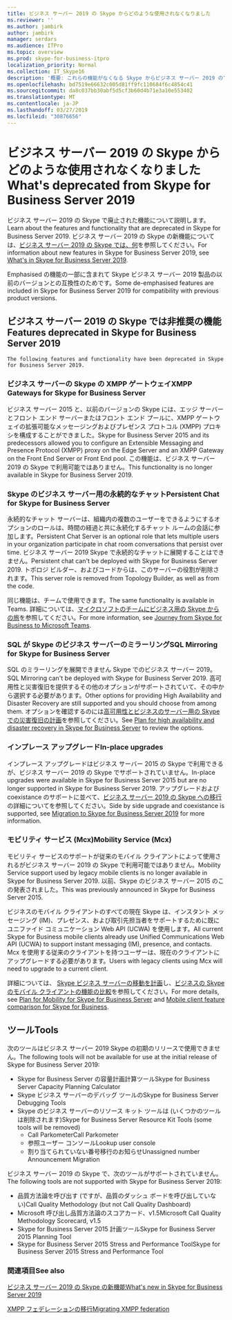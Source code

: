 ```yaml
---
title: ビジネス サーバー 2019 の Skype からどのような使用されなくなりました
ms.reviewer: ''
ms.author: jambirk
author: jambirk
manager: serdars
ms.audience: ITPro
ms.topic: overview
ms.prod: skype-for-business-itpro
localization_priority: Normal
ms.collection: IT_Skype16
description: '概要: これらの機能がなくなる Skype からビジネス サーバー 2019 のです。'
ms.openlocfilehash: bd7519e66632c005d81ff9fc110684f6c4854c41
ms.sourcegitcommit: da8c037bb30abf5d5cf3b60d4b71e3a10e553402
ms.translationtype: MT
ms.contentlocale: ja-JP
ms.lasthandoff: 03/27/2019
ms.locfileid: "30876656"
---
```

# <a name="whats-deprecated-from-skype-for-business-server-2019"></a><span data-ttu-id="4c96c-103">ビジネス サーバー 2019 の Skype からどのような使用されなくなりました</span><span class="sxs-lookup"><span data-stu-id="4c96c-103">What's deprecated from Skype for Business Server 2019</span></span>

<span data-ttu-id="4c96c-104">ビジネス サーバー 2019 の Skype で廃止された機能について説明します。</span><span class="sxs-lookup"><span data-stu-id="4c96c-104">Learn about the features and functionality that are deprecated in Skype for Business Server 2019.</span></span> <span data-ttu-id="4c96c-105">ビジネス サーバー 2019 の Skype の新機能については、[ビジネス サーバー 2019 の Skype では、何](whats-new.md)を参照してください。</span><span class="sxs-lookup"><span data-stu-id="4c96c-105">For information about new features in Skype for Business Server 2019, see [What's in Skype for Business Server 2019](whats-new.md).</span></span>

<span data-ttu-id="4c96c-106">Emphasised の機能の一部に含まれて Skype ビジネス サーバー 2019 製品の以前のバージョンとの互換性のためです。</span><span class="sxs-lookup"><span data-stu-id="4c96c-106">Some de-emphasised features are included in Skype for Business Server 2019 for compatibility with previous product versions.</span></span>

## <a name="features-deprecated-in-skype-for-business-server-2019"></a><span data-ttu-id="4c96c-107">ビジネス サーバー 2019 の Skype では非推奨の機能</span><span class="sxs-lookup"><span data-stu-id="4c96c-107">Features deprecated in Skype for Business Server 2019</span></span> 

    The following features and functionality have been deprecated in Skype for Business Server 2019.

### <a name="xmpp-gateways-for-skype-for-business-server"></a><span data-ttu-id="4c96c-108">ビジネス サーバーの Skype の XMPP ゲートウェイ</span><span class="sxs-lookup"><span data-stu-id="4c96c-108">XMPP Gateways for Skype for Business Server</span></span>

<span data-ttu-id="4c96c-109">ビジネス サーバー 2015 と、以前のバージョンの Skype には、エッジ サーバーとフロント エンド サーバーまたはフロント エンド プールに、XMPP ゲートウェイの拡張可能なメッセージングおよびプレゼンス プロトコル (XMPP) プロキシを構成することができました。</span><span class="sxs-lookup"><span data-stu-id="4c96c-109">Skype for Business Server 2015 and its predecessors allowed you to configure an Extensible Messaging and Presence Protocol (XMPP) proxy on the Edge Server and an XMPP Gateway on the Front End Server or Front End pool.</span></span> <span data-ttu-id="4c96c-110">この機能は、ビジネス サーバー 2019 の Skype で利用可能ではありません。</span><span class="sxs-lookup"><span data-stu-id="4c96c-110">This functionality is no longer available in Skype for Business Server 2019.</span></span>

### <a name="persistent-chat-for-skype-for-business-server"></a><span data-ttu-id="4c96c-111">Skype のビジネス サーバー用の永続的なチャット</span><span class="sxs-lookup"><span data-stu-id="4c96c-111">Persistent Chat for Skype for Business Server</span></span>

<span data-ttu-id="4c96c-112">永続的なチャット サーバーは、組織内の複数のユーザーをできるようにするオプションのロールは、時間の経過と共に永続化するチャット ルームの会話に参加します。</span><span class="sxs-lookup"><span data-stu-id="4c96c-112">Persistent Chat Server is an optional role that lets multiple users in your organization participate in chat room conversations that persist over time.</span></span> <span data-ttu-id="4c96c-113">ビジネス サーバー 2019 Skype で永続的なチャットに展開することはできません。</span><span class="sxs-lookup"><span data-stu-id="4c96c-113">Persistent chat can't be deployed with Skype for Business Server 2019.</span></span> <span data-ttu-id="4c96c-114">トポロジ ビルダー、およびコードからは、このサーバーの役割が削除されます。</span><span class="sxs-lookup"><span data-stu-id="4c96c-114">This server role is removed from Topology Builder, as well as from the code.</span></span> 

<span data-ttu-id="4c96c-115">同じ機能は、チームで使用できます。</span><span class="sxs-lookup"><span data-stu-id="4c96c-115">The same functionality is available in Teams.</span></span> <span data-ttu-id="4c96c-116">詳細については、[マイクロソフトのチームにビジネス用の Skype からの旅](/microsoftteams/journey-skypeforbusiness-teams)を参照してください。</span><span class="sxs-lookup"><span data-stu-id="4c96c-116">For more information, see [Journey from Skype for Business to Microsoft Teams](/microsoftteams/journey-skypeforbusiness-teams).</span></span>

### <a name="sql-mirroring-for-skype-for-business-server"></a><span data-ttu-id="4c96c-117">SQL が Skype のビジネス サーバーのミラーリング</span><span class="sxs-lookup"><span data-stu-id="4c96c-117">SQL Mirroring for Skype for Business Server</span></span>

<span data-ttu-id="4c96c-118">SQL のミラーリングを展開できません Skype でのビジネス サーバー 2019。</span><span class="sxs-lookup"><span data-stu-id="4c96c-118">SQL Mirroring can't be deployed with Skype for Business Server 2019.</span></span> <span data-ttu-id="4c96c-119">高可用性と災害復旧を提供するその他のオプションがサポートされていて、その中から選択する必要があります。</span><span class="sxs-lookup"><span data-stu-id="4c96c-119">Other options for providing High Availability and Disaster Recovery are still supported and you should choose from among them.</span></span> <span data-ttu-id="4c96c-120">オプションを確認するのには[高可用性とビジネスのサーバー用の Skype での災害復旧の計画](../SfbServer/plan-your-deployment/high-availability-and-disaster-recovery/high-availability-and-disaster-recovery.md)を参照してください。</span><span class="sxs-lookup"><span data-stu-id="4c96c-120">See [Plan for high availability and disaster recovery in Skype for Business Server](../SfbServer/plan-your-deployment/high-availability-and-disaster-recovery/high-availability-and-disaster-recovery.md) to review the options.</span></span>

### <a name="in-place-upgrades"></a><span data-ttu-id="4c96c-121">インプレース アップグレード</span><span class="sxs-lookup"><span data-stu-id="4c96c-121">In-place upgrades</span></span> 

<span data-ttu-id="4c96c-122">インプレース アップグレードはビジネス サーバー 2015 の Skype で利用できるが、ビジネス サーバー 2019 の Skype でサポートされていません。</span><span class="sxs-lookup"><span data-stu-id="4c96c-122">In-place upgrades were available in Skype for Business Server 2015 but are no longer supported in Skype for Business Server 2019.</span></span> <span data-ttu-id="4c96c-123">アップグレードおよび coexistance のサポートに並べて、[ビジネス サーバー 2019 の Skype への移行](migration/migration-to-skype-for-business-server-2019.md)の詳細についてを参照してください。</span><span class="sxs-lookup"><span data-stu-id="4c96c-123">Side by side upgrade and coexistance is supported, see [Migration to Skype for Business Server 2019](migration/migration-to-skype-for-business-server-2019.md) for more information.</span></span>

### <a name="mobility-service-mcx"></a><span data-ttu-id="4c96c-124">モビリティ サービス (Mcx)</span><span class="sxs-lookup"><span data-stu-id="4c96c-124">Mobility Service (Mcx)</span></span>

<span data-ttu-id="4c96c-125">モビリティ サービスのサポートが従来のモバイル クライアントによって使用されるがビジネス サーバー 2019 の Skype で利用可能ではありません。</span><span class="sxs-lookup"><span data-stu-id="4c96c-125">Mobility Service support used by legacy mobile clients is no longer available in Skype for Business Server 2019.</span></span> <span data-ttu-id="4c96c-126">以前、Skype のビジネス サーバー 2015 のこの発表されました。</span><span class="sxs-lookup"><span data-stu-id="4c96c-126">This was previously announced in Skype for Business Server 2015.</span></span>

<span data-ttu-id="4c96c-127">ビジネスのモバイル クライアントのすべての現在 Skype は、インスタント メッセージング (IM)、プレゼンス、および取引先担当者をサポートするために既にユニファイド コミュニケーション Web API (UCWA) を使用します。</span><span class="sxs-lookup"><span data-stu-id="4c96c-127">All current Skype for Business mobile clients already use Unified Communications Web API (UCWA) to support instant messaging (IM), presence, and contacts.</span></span> <span data-ttu-id="4c96c-128">Mcx を使用する従来のクライアントを持つユーザーは、現在のクライアントにアップグレードする必要があります。</span><span class="sxs-lookup"><span data-stu-id="4c96c-128">Users with legacy clients using Mcx will need to upgrade to a current client.</span></span>

<span data-ttu-id="4c96c-129">詳細については、 [Skype ビジネス サーバーの移動を計画](../SfbServer/plan-your-deployment/mobility.md)し、[ビジネスの Skype のモバイル クライアントの機能の比較](../SfbServer/plan-your-deployment/clients-and-devices/mobile-feature-comparison.md)を参照してください。</span><span class="sxs-lookup"><span data-stu-id="4c96c-129">For more details, see [Plan for Mobility for Skype for Business Server](../SfbServer/plan-your-deployment/mobility.md) and [Mobile client feature comparison for Skype for Business](../SfbServer/plan-your-deployment/clients-and-devices/mobile-feature-comparison.md).</span></span>

## <a name="tools"></a><span data-ttu-id="4c96c-130">ツール</span><span class="sxs-lookup"><span data-stu-id="4c96c-130">Tools</span></span>

<span data-ttu-id="4c96c-131">次のツールはビジネス サーバー 2019 Skype の初期のリリースで使用できません。</span><span class="sxs-lookup"><span data-stu-id="4c96c-131">The following tools will not be available for use at the initial release of Skype for Business Server 2019:</span></span>

- <span data-ttu-id="4c96c-132">Skype for Business Server の容量計画計算ツール</span><span class="sxs-lookup"><span data-stu-id="4c96c-132">Skype for Business Server Capacity Planning Calculator</span></span>
- <span data-ttu-id="4c96c-133">Skype ビジネス サーバーのデバッグ ツールの</span><span class="sxs-lookup"><span data-stu-id="4c96c-133">Skype for Business Server Debugging Tools</span></span>
- <span data-ttu-id="4c96c-134">Skype のビジネス サーバーのリソース キット ツールは (いくつかのツールは削除されます)</span><span class="sxs-lookup"><span data-stu-id="4c96c-134">Skype for Business Server Resource Kit Tools (some tools will be removed)</span></span>
    - <span data-ttu-id="4c96c-135">Call Parkometer</span><span class="sxs-lookup"><span data-stu-id="4c96c-135">Call Parkometer</span></span>
    - <span data-ttu-id="4c96c-136">参照ユーザー コンソール</span><span class="sxs-lookup"><span data-stu-id="4c96c-136">Lookup user console</span></span>
    - <span data-ttu-id="4c96c-137">割り当てられていない番号移行のお知らせ</span><span class="sxs-lookup"><span data-stu-id="4c96c-137">Unassigned number Announcement Migration</span></span>

<span data-ttu-id="4c96c-138">ビジネス サーバー 2019 の Skype で、次のツールがサポートされていません。</span><span class="sxs-lookup"><span data-stu-id="4c96c-138">The following tools are not supported with Skype for Business Server 2019:</span></span>

- <span data-ttu-id="4c96c-139">品質方法論を呼び出す (ですが、品質のダッシュ ボードを呼び出していない)</span><span class="sxs-lookup"><span data-stu-id="4c96c-139">Call Quality Methodology (but not Call Quality Dashboard)</span></span>
- <span data-ttu-id="4c96c-140">Microsoft 呼び出し品質方法論のスコアカード、v1.5</span><span class="sxs-lookup"><span data-stu-id="4c96c-140">Microsoft Call Quality Methodology Scorecard, v1.5</span></span>
- <span data-ttu-id="4c96c-141">Skype for Business Server 2015 計画ツール</span><span class="sxs-lookup"><span data-stu-id="4c96c-141">Skype for Business Server 2015 Planning Tool</span></span>
- <span data-ttu-id="4c96c-142">Skype for Business Server 2015 Stress and Performance Tool</span><span class="sxs-lookup"><span data-stu-id="4c96c-142">Skype for Business Server 2015 Stress and Performance Tool</span></span>

### <a name="see-also"></a><span data-ttu-id="4c96c-143">関連項目</span><span class="sxs-lookup"><span data-stu-id="4c96c-143">See also</span></span>

[<span data-ttu-id="4c96c-144">ビジネス サーバー 2019 の Skype の新機能</span><span class="sxs-lookup"><span data-stu-id="4c96c-144">What's new in Skype for Business Server 2019</span></span>](whats-new.md)

[<span data-ttu-id="4c96c-145">XMPP フェデレーションの移行</span><span class="sxs-lookup"><span data-stu-id="4c96c-145">Migrating XMPP federation</span></span>](migration/migrating-xmpp-federation.md)
